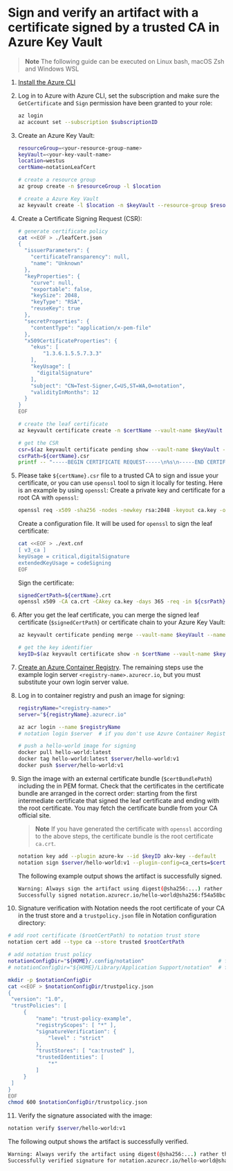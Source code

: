 # Sign and verify an artifact with a certificate signed by a trusted CA in Azure Key Vault
> **Note** The following guide can be executed on Linux bash, macOS Zsh and Windows WSL
1. [Install the Azure CLI](https://learn.microsoft.com/cli/azure/install-azure-cli)
2. Log in to Azure with Azure CLI, set the subscription and make sure the `GetCertificate` and `Sign` permission have been granted to your role:
   ```sh
   az login
   az account set --subscription $subscriptionID
   ```
3. Create an Azure Key Vault:
   ```sh
   resourceGroup=<your-resource-group-name>
   keyVault=<your-key-vault-name>
   location=westus
   certName=notationLeafCert

   # create a resource group
   az group create -n $resourceGroup -l $location
   
   # create a Azure Key Vault
   az keyvault create -l $location -n $keyVault --resource-group $resourceGroup
   ```
4. Create a Certificate Signing Request (CSR):
   ```sh
   # generate certificate policy
   cat <<EOF > ./leafCert.json
   {
     "issuerParameters": {
       "certificateTransparency": null,
       "name": "Unknown"
     },
     "keyProperties": {
       "curve": null,
       "exportable": false,
       "keySize": 2048,
       "keyType": "RSA",
       "reuseKey": true
     },
     "secretProperties": {
       "contentType": "application/x-pem-file"
     },
     "x509CertificateProperties": {
       "ekus": [
           "1.3.6.1.5.5.7.3.3"
       ],
       "keyUsage": [
         "digitalSignature"
       ],
       "subject": "CN=Test-Signer,C=US,ST=WA,O=notation",
       "validityInMonths": 12
     }
   }
   EOF

   # create the leaf certificate
   az keyvault certificate create -n $certName --vault-name $keyVault -p @leafCert.json

   # get the CSR
   csr=$(az keyvault certificate pending show --vault-name $keyVault --name $certName --query 'csr' -o tsv)
   csrPath=${certName}.csr
   printf -- "-----BEGIN CERTIFICATE REQUEST-----\n%s\n-----END CERTIFICATE REQUEST-----\n" $csr > ${csrPath}
   ```
5. Please take `${certName}.csr` file to a trusted CA to sign and issue your certificate, or you can use `openssl` tool to sign it locally for testing. Here is an example by using `openssl`:
   Create a private key and certificate for a root CA with `openssl`:
   ```sh
   openssl req -x509 -sha256 -nodes -newkey rsa:2048 -keyout ca.key -out ca.crt -days 365 -subj "/CN=Test CA" -addext "keyUsage=critical,keyCertSign"
   ```
   Create a configuration file. It will be used for `openssl` to sign the leaf certificate:
   ```sh
   cat <<EOF > ./ext.cnf
   [ v3_ca ]
   keyUsage = critical,digitalSignature
   extendedKeyUsage = codeSigning
   EOF
   ```
   Sign the certificate:
   ```sh
   signedCertPath=${certName}.crt
   openssl x509 -CA ca.crt -CAkey ca.key -days 365 -req -in ${csrPath} -set_serial 02 -out ${signedCertPath} -extensions v3_ca -extfile ./ext.cnf
   ```

6. After you get the leaf certificate, you can merge the signed leaf certificate (`$signedCertPath`) or certificate chain to your Azure Key Vault:
   ```sh
   az keyvault certificate pending merge --vault-name $keyVault --name $certName --file $signedCertPath

   # get the key identifier
   keyID=$(az keyvault certificate show -n $certName --vault-name $keyVault --query 'kid' -o tsv)
   ```
7. [Create an Azure Container Registry](https://learn.microsoft.com/azure/container-registry/container-registry-get-started-portal?tabs=azure-cli). The remaining steps use the example login server `<registry-name>.azurecr.io`, but you must substitute your own login server value.
8. Log in to container registry and push an image for signing:
   ```sh
   registryName="<registry-name>"
   server="${registryName}.azurecr.io"
   
   az acr login --name $registryName
   # notation login $server  # if you don't use Azure Container Registry

   # push a hello-world image for signing
   docker pull hello-world:latest
   docker tag hello-world:latest $server/hello-world:v1
   docker push $server/hello-world:v1
   ```
9. Sign the image with an external certificate bundle (`$certBundlePath`) including the in PEM format. Check that the certificates in the certificate bundle are arranged in the correct order: starting from the first intermediate certificate that signed the leaf certificate and ending with the root certificate.
   You may fetch the certificate bundle from your CA official site.
   > **Note** If you have generated the certificate with `openssl` according to the above steps, the certificate bundle is the root certificate `ca.crt`.
   ```sh
   notation key add --plugin azure-kv --id $keyID akv-key --default
   notation sign $server/hello-world:v1 --plugin-config=ca_certs=$certBundlePath
   ```

   The following example output shows the artifact is successfully signed.
   ```sh
   Warning: Always sign the artifact using digest(@sha256:...) rather than a tag(:v1) because tags are mutable and a tag reference can point to a different artifact than the one signed.
   Successfully signed notation.azurecr.io/hello-world@sha256:f54a58bc1aac5ea1a25d796ae155dc228b3f0e11d046ae276b39c4bf2f13d8c4
   ```
10. Signature verification with Notation needs the root certificate of your CA in the trust store and a `trustpolicy.json` file in Notation configuration directory:
   ```sh
   # add root certificate ($rootCertPath) to notation trust store
   notation cert add --type ca --store trusted $rootCertPath
   
   # add notation trust policy
   notationConfigDir="${HOME}/.config/notation"                        # for Linux and WSL
   # notationConfigDir="${HOME}/Library/Application Support/notation"  # for macOS

   mkdir -p $notationConfigDir
   cat <<EOF > $notationConfigDir/trustpolicy.json
   {
    "version": "1.0",
    "trustPolicies": [
        {
            "name": "trust-policy-example",
            "registryScopes": [ "*" ],
            "signatureVerification": {
                "level" : "strict" 
            },
            "trustStores": [ "ca:trusted" ],
            "trustedIdentities": [
                "*"
            ]
        }
    ]
   }
   EOF
   chmod 600 $notationConfigDir/trustpolicy.json
   ```
11. Verify the signature associated with the image:
   ```sh
   notation verify $server/hello-world:v1
   ```
   The following output shows the artifact is successfully verified.
   ```sh
   Warning: Always verify the artifact using digest(@sha256:...) rather than a tag(:v1) because resolved digest may not point to the same signed artifact, as tags are mutable.
   Successfully verified signature for notation.azurecr.io/hello-world@sha256:f54a58bc1aac5ea1a25d796ae155dc228b3f0e11d046ae276b39c4bf2f13d8c4
   ```